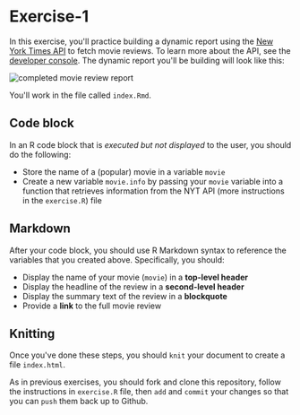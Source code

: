 # Exercise-1
In this exercise, you'll practice building a dynamic report using the [New York Times API](https://developer.nytimes.com/) to fetch movie reviews. To learn more about the API, see the [developer console](https://developer.nytimes.com/movie_reviews_v2.json). The dynamic report you'll be building will look like this:

![completed movie review report](imgs/complete.png)

You'll work in the file called `index.Rmd`.

## Code block
In an R code block that is _executed but not displayed_ to the user, you should do the following:
- Store the name of a (popular) movie in a variable `movie`
- Create a new variable `movie.info` by passing your `movie` variable into a function that retrieves information from the NYT API (more instructions in the `exercise.R`) file


## Markdown
After your code block, you should use R Markdown syntax to reference the variables that you created above. Specifically, you should:

- Display the name of your movie (`movie`) in a **top-level header**
- Display the headline of the review in a **second-level header**
- Display the summary text of the review in a **blockquote**
- Provide a **link** to the full movie review

## Knitting
Once you've done these steps, you should `knit` your document to create a file `index.html`.

As in previous exercises, you should fork and clone this repository, follow the instructions in `exercise.R` file, then `add` and `commit` your changes so that you can `push` them back up to Github.
